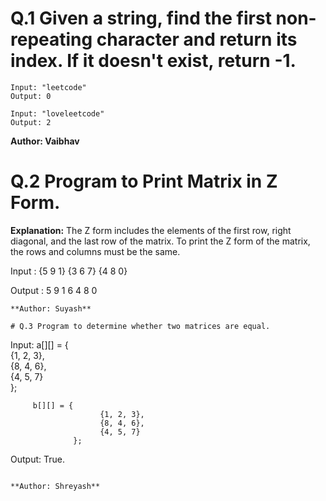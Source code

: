 # Q.1 Given a string, find the first non-repeating character and return its index. If it doesn't exist, return -1.
```
Input: "leetcode"
Output: 0

Input: "loveleetcode"
Output: 2
```
**Author: Vaibhav**

# Q.2 Program to Print Matrix in Z Form.

**Explanation:**
The Z form includes the elements of the first row, right diagonal, and the last row of the matrix. To print the Z form of the matrix, the rows and columns must be the same.

Input : {5 9 1}
        {3 6 7}
        {4 8 0}

Output : 5 9 1
           6
         4 8 0 
         
```
**Author: Suyash**

# Q.3 Program to determine whether two matrices are equal.
``` 
Input:   a[][] = {       
                        {1, 2, 3},    
                        {8, 4, 6},    
                        {4, 5, 7}    
                  };
                  
        
         b[][] = {       
                        {1, 2, 3},    
                        {8, 4, 6},    
                        {4, 5, 7}    
                  };   
Output: True.

```

**Author: Shreyash**


